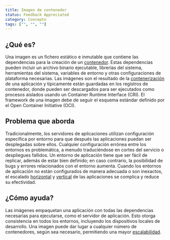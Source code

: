 ```yaml
---
title: Imagen de contenedor
status: Feedback Appreciated
category: Concepto
tags: ["", "", ""]
---
```


## ¿Qué es?

Una imagen es un fichero estático e inmutable que contiene las dependencias para la creación de un [contenedor](/es/container/).
Estas dependencias pueden incluir un archivo binario ejecutable, librerías del sistema,
herramientas del sistema, variables de entorno y otras configuraciones de plataforma necesarias.
Las imágenes son el resultado de la [contenerización](/es/containerization) de una aplicación y típicamente están guardadas en los registros de contenedor,
donde pueden ser descargados para ser ejecutados como procesos aislados usando un Container Runtime Interface (CRI).
El framework de una imagen debe de seguir el esquema estándar definido por el Open Container Initiative (OCI).

## Problema que aborda

Tradicionalmente, los servidores de aplicaciones utilizan configuración específica por entorno para que después las aplicaciones puedan ser desplegadas sobre ellos.
Cualquier configuración errónea entre los entornos es problemática, a menudo traduciéndose en cortes del servicio o despliegues fallidos.
Un entorno de aplicación tiene que ser fácil de replicar, además de estar bien definido;
en caso contrario, la posibilidad de bugs y errores relacionados con el entorno aumenta.
Cuando los entornos de aplicación no están configurados de manera adecuada o son inexactos,
el escalado [horizontal](/es/horizontal-scaling/) y [vertical](/es/vertical-scaling/) de las aplicaciones se complica y reduce su efectividad.

## ¿Cómo ayuda?

Las imágenes empaquetan una aplicación con todas las dependencias necesarias para ejecutarse, como el servidor de aplicación.
Esto otorga consistencia en todos los entornos, incluyendo los dispositivos locales de desarrollo.
Una imagen puede dar lugar a cualquier número de contenedores, según sea necesario, permitiendo una mayor [escalabilidad](/es/scalability/).
